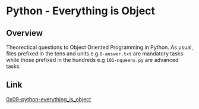 # Python - Everything is Object 

## Overview
Theorectical questions to Object Oriented Programming in Python.
As usual, files prefixed in the tens and units e.g `0-answer.txt` are mandatory tasks while those prefixed in the hundreds e.g `101-nqueens.py` are advanced tasks.

## Link
[0x09-python-everything_is_object](https://intranet.alxswe.com/projects/252)
